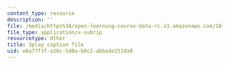```yaml
---
content_type: resource
description: ''
file: /media/https%3A/open-learning-course-data-rc.s3.amazonaws.com/18-06sc-linear-algebra-fall-2011/e6a77f3fa28c540ab8c2abbade251da9_qEBi0K5wfOs.vtt
file_type: application/x-subrip
resourcetype: Other
title: 3play caption file
uid: e6a77f3f-a28c-540a-b8c2-abbade251da9
---
```

